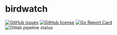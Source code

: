 <!---
This file is auto-generate by a github hook please modify README.md.tpl if you don't want to loose your work
-->
# birdwatch
[![GitHub issues](https://img.shields.io/github/issues/Stalis/birdwatch?style=flat-square)](https://github.com/Stalis/birdwatch/issues)
[![GitHub license](https://img.shields.io/github/license/Stalis/birdwatch?style=flat-square)](https://github.com/Stalis/birdwatch/blob/main/LICENSE)
[![Go Report Card](https://goreportcard.com/badge/github.com/Stalis/birdwatch)](https://goreportcard.com/report/github.com/Stalis/birdwatch)
![Gitlab pipeline status](https://img.shields.io/gitlab/pipeline-status/Stalis/birdwatch?branch=averaging&label=buid%20averaging&style=flat-square)